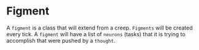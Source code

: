 # Figment

A `figment` is a class that will extend from a creep. `Figments` will be created every tick. A `figment` will have a list of `neurons` (tasks) that it is trying to accomplish that were pushed by a `thought`.
